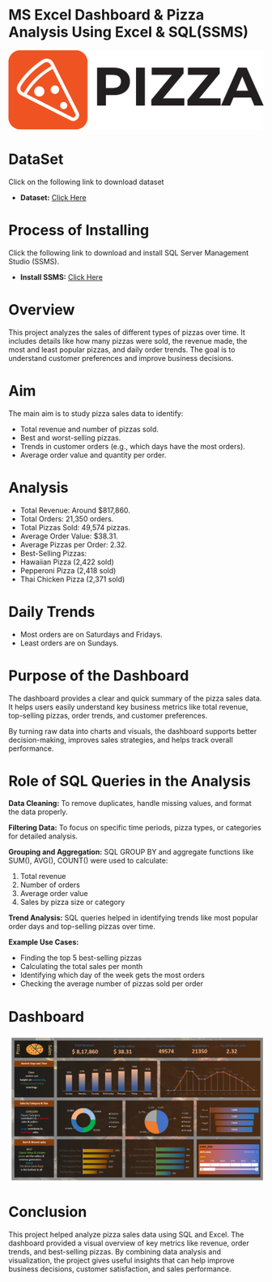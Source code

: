 # MS Excel Dashboard & Pizza Analysis Using Excel & SQL(SSMS)

![picture logo](https://github.com/ybalaji123/MS-Excel-project/blob/main/pizza_logo1.jpg)

# DataSet
Click on the following link to download dataset
- **Dataset:** [Click Here](https://github.com/ybalaji123/MS-Excel-project/blob/main/pizza_sales%20excel%20file.csv)

# Process of Installing
Click the following link to download and install SQL Server Management Studio (SSMS).
- **Install SSMS:** [Click Here](https://www.youtube.com/watch?v=iaUXjTL_F9U)
  
# Overview
This project analyzes the sales of different types of pizzas over time. It includes details like how many pizzas were sold, the revenue made, the most and least popular pizzas, and daily order trends. The goal is to understand customer preferences and improve business decisions.

# Aim
The main aim is to study pizza sales data to identify:
- Total revenue and number of pizzas sold.
- Best and worst-selling pizzas.
- Trends in customer orders (e.g., which days have the most orders).
- Average order value and quantity per order.

# Analysis
- Total Revenue: Around $817,860.
- Total Orders: 21,350 orders.
- Total Pizzas Sold: 49,574 pizzas.
- Average Order Value: $38.31.
- Average Pizzas per Order: 2.32.
- Best-Selling Pizzas:
- Hawaiian Pizza (2,422 sold)
- Pepperoni Pizza (2,418 sold)
- Thai Chicken Pizza (2,371 sold)

# Daily Trends

- Most orders are on Saturdays and Fridays.
- Least orders are on Sundays.

# Purpose of the Dashboard
The dashboard provides a clear and quick summary of the pizza sales data. It helps users easily understand key business metrics like total revenue, 
top-selling pizzas, order trends, and customer preferences.

By turning raw data into charts and visuals, the dashboard supports better decision-making, improves sales strategies, and helps track overall performance.




#  Role of SQL Queries in the Analysis

**Data Cleaning:** To remove duplicates, handle missing values, and format the data properly.

**Filtering Data:** To focus on specific time periods, pizza types, or categories for detailed analysis.

**Grouping and Aggregation:** SQL GROUP BY and aggregate functions like SUM(), AVG(), COUNT() were used to calculate:

1) Total revenue
2) Number of orders
3) Average order value
4) Sales by pizza size or category

**Trend Analysis:** SQL queries helped in identifying trends like most popular order days and top-selling pizzas over time.

**Example Use Cases:**
- Finding the top 5 best-selling pizzas
- Calculating the total sales per month
- Identifying which day of the week gets the most orders
- Checking the average number of pizzas sold per order

# Dashboard
![dashboard](https://github.com/ybalaji123/MS-Excel-project/blob/main/Dashboard.png)

# Conclusion
This project helped analyze pizza sales data using SQL and Excel. The dashboard provided a visual overview of key metrics like revenue, order trends, and best-selling pizzas. By combining data analysis and visualization, the project gives useful insights that can help improve business decisions, customer satisfaction, and sales performance.

